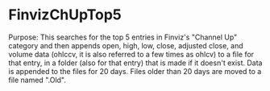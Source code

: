 # FinvizChUpTop5

Purpose: This searches for the top 5 entries in Finviz's "Channel Up" category and then appends open, high, low, close, adjusted close, and volume data (ohlccv, it is also referred to a few times as ohlcv) to a file for that entry, in a folder (also for that entry) that is made if it doesn't exist. Data is appended to the files for 20 days. Files older than 20 days are moved to a file named ".Old".
